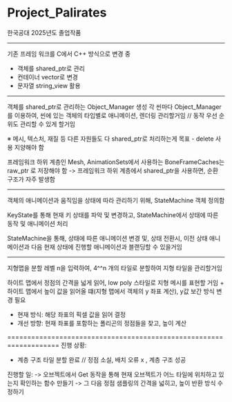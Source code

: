 # Project_Palirates
한국공대 2025년도 졸업작품

------------------------------------------------------------------------------------------------
기존 프레임 워크를 C에서 C++ 방식으로 변경 중
- 객체를 shared_ptr로 관리
- 컨테이너 vector로 변경
- 문자열 string_view 활용

------------------------------------------------------------------------------------------------
객체를 shared_ptr로 관리하는 Object_Manager 생성
각 씬마다 Object_Manager를 이용하여, 씬에 있는 객체의 타입별로 애니메이션, 렌더링 관리할거임 // 동작 우선 순위도 관리할 수 있게 할거임

※ 메시, 텍스처, 재질 등 다른 자원들도 다 shared_ptr로 처리하는게 목표 - delete 사용 지양해야 함

프레임워크 하위 계층인 Mesh, AnimationSets에서 사용하는 BoneFrameCaches는 raw_ptr 로 저장해야 함
-> 프레임워크 하위 계층에서 shared_ptr을 사용하면, 순환 구조가 자주 발생함

------------------------------------------------------------------------------------------------
객체의 애니메이션과 움직임을 상태에 따라 관리하기 위해, StateMachine 객체 정의함

KeyState를 통해 현재 키 상태를 파악 및 변경하고,  StateMachine에서 상태에 따른 동작 및 애니메이션 처리

StateMachine을 통해, 상태에 따른 애니메이션 변경 및, 상태 전환시, 이전 상태 애니메이션과  다음 현재 상태에 진행할 애니메이션과 블랜딩할 수 있을거임

------------------------------------------------------------------------------------------------
지형맵을 분할 레벨 n을 입력하여, 4^^n 개의 타일로 분할하여 지형 타일을 관리할거임

하이트 맵에서 정점의 간격을 넓게 읽어, low poly 스타일로 지형 메시를 표현할 거임
+
하이트 맵에서 높이 값을 읽어올 떄(지형 맵에서 객체의 y 좌표 계산), y값 보간 방식 변경 필요 
- 현재 방식: 해당 좌표의 픽셀 값을 읽어 결정
- 개선 방향: 현재 좌표를 포함하는 폴리곤의 정점들을 찾고, 높이 계산

===================================================================
진행 상황: 
- 계층 구조 타일 분할 완료 // 정점 소실, 배치 오류 x , 계층 구조 성공

진행할 일:
-> 오브젝트에서 Get 동작을 통해 현재 오브젝트가 어느 타일에 위치하고 있는지 확인하는 함수 만들기
-> 그 다음 정점 샘플링의 간격을 넓히고, 높이 반환 방식 수정하기
